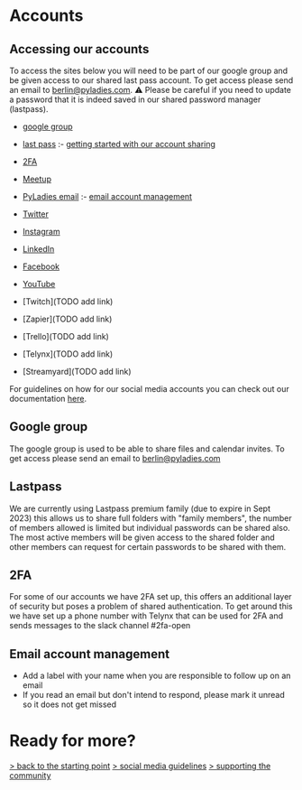 # Accounts

## Accessing our accounts

To access the sites below you will need to be part of our google group and be given access to our shared last pass account. To get access please send an email to [berlin@pyladies.com](mailto:berlin@pladies.com). ⚠️ Please be careful if you need to update a password that it is indeed saved in our shared password manager (lastpass).

- [google group](#google-group)
- [last pass](https://www.lastpass.com) :- [getting started with our account sharing](#lastpass)
- [2FA](#2fa)

- [Meetup](https://www.meetup.com/pyladies-berlin)
- [PyLadies email](mailto:berlin@pyladies.com) :- [email account management](#email-account-management)
- [Twitter](https://twitter.com/PyLadiesBer)
- [Instagram](https://www.instagram.com/PyLadiesBerlin/)
- [LinkedIn](https://www.linkedin.com/in/pyladies-berlin-32879a18a/)
- [Facebook](https://www.facebook.com/PyLadiesBerlin)
- [YouTube](https://www.youtube.com/user/PyLadiesBerlin)
- [Twitch](TODO add link)
- [Zapier](TODO add link)
- [Trello](TODO add link)
- [Telynx](TODO add link)
- [Streamyard](TODO add link)


For guidelines on how for our social media accounts you can check out our documentation [here](./social_media.md).

## Google group

The google group is used to be able to share files and calendar invites. To get access please send an email to [berlin@pyladies.com](mailto:berlin@pladies.com)

## Lastpass

We are currently using Lastpass premium family (due to expire in Sept 2023) this allows us to share full folders with "family members", the number of members allowed is limited but individual passwords can be shared also. The most active members will be given access to the shared folder and other members can request for certain passwords to be shared with them.

## 2FA

For some of our accounts we have 2FA set up, this offers an additional layer of security but poses a problem of shared authentication. To get around this we have set up a phone number with Telynx that can be used for 2FA and sends messages to the slack channel #2fa-open

## Email account management

- Add a label with your name when you are responsible to follow up on an email
- If you read an email but don't intend to respond, please mark it unread so it does not get missed

# Ready for more?

[> back to the starting point](../start_here.md)
[> social media guidelines](./social_media.md)
[> supporting the community](./supporting_pyladies.md#other-ways-you-might-support-the-community)